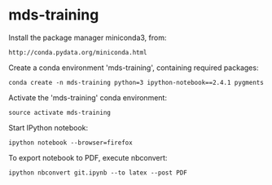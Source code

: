 mds-training
============

Install the package manager miniconda3, from:

    http://conda.pydata.org/miniconda.html

Create a conda environment 'mds-training', containing required packages:

    conda create -n mds-training python=3 ipython-notebook==2.4.1 pygments

Activate the 'mds-training' conda environment:

    source activate mds-training

Start IPython notebook:

    ipython notebook --browser=firefox

To export notebook to PDF, execute nbconvert:

    ipython nbconvert git.ipynb --to latex --post PDF
